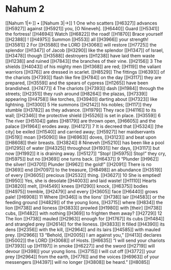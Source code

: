 # Nahum 2
[[Nahum 1|←]] • [[Nahum 3|→]]
1 One who scatters [[H6327]] advances [[H5927]] against [[H5921]] you, [O Nineveh]. [[H6440]] Guard [[H5341]] the fortress! [[H4694]] Watch [[H6822]] the road! [[H1870]] Brace yourself [[H2388]] ! [[H4975]] Summon [[H553]] all [[H3966]] your strength! [[H3581]] 
2 For [[H3588]] the LORD [[H3068]] will restore [[H7725]] the splendor [[H1347]] of Jacob [[H3290]] like the splendor [[H1347]] of Israel, [[H3478]] though [[H3588]] destroyers [[H1238]] have laid them waste [[H1238]] and ruined [[H7843]] the branches of their vine. [[H2156]] 
3 The shields [[H4043]] of his mighty men [[H1368]] are red; [[H119]] the valiant warriors [[H376]] are dressed in scarlet. [[H8529]] The fittings [[H6393]] of the chariots [[H7393]] flash like fire [[H784]] on the day [[H3117]] they are prepared, [[H3559]] and the spears of cypress [[H1265]] have been brandished. [[H7477]] 
4 The chariots [[H7393]] dash [[H1984]] through the streets; [[H2351]] they rush around [[H8264]] the plazas, [[H7339]] appearing [[H4758]] like torches, [[H3940]] darting about [[H7323]] like lightning. [[H1300]] 
5 He summons [[H2142]] his nobles; [[H117]] they stumble [[H3782]] as they advance. [[H1979]] They race [[H4116]] to its wall; [[H2346]] the protective shield [[H5526]] is set in place. [[H3559]] 
6 The river [[H5104]] gates [[H8179]] are thrown open, [[H6605]] and the palace [[H1964]] erodes away. [[H4127]] 
7 It is decreed that [[H5324]] [the city] be exiled [[H1540]] and carried away; [[H5927]] her maidservants [[H519]] moan [[H5090]] like [[H6963]] doves, [[H3123]] and beat upon [[H8608]] their breasts. [[H3824]] 
8 Nineveh [[H5210]] has been like a pool [[H1295]] of water [[H4325]] throughout [[H1931]] her days, [[H3117]] but now [[H1992]] it is draining away. [[H5127]] “Stop! [[H5975]] Stop!” they cry, [[H5975]] but no [[H369]] one turns back. [[H6437]] 
9 “Plunder [[H962]] the silver! [[H3701]] Plunder [[H962]] the gold!” [[H2091]] There is no [[H369]] end [[H7097]] to the treasure, [[H8498]] an abundance [[H3519]] of every [[H3605]] precious [[H2532]] thing. [[H3627]] 
10 She is emptied! [[H950]] Yes, she is desolate [[H4003]] and laid waste! [[H1110]] Hearts [[H3820]] melt, [[H4549]] knees [[H1290]] knock, [[H6375]] bodies [[H4975]] tremble, [[H2479]] and every [[H3605]] face [[H6440]] grows pale! [[H6908]] 
11 Where [[H346]] is the lions’ [[H738]] lair [[H4583]] or the feeding ground [[H4829]] of the young lions, [[H3715]] where [[H834]] the lion [[H738]] and lioness [[H3833]] prowled [[H1980]] with [their] [[H738]] cubs, [[H1482]] with nothing [[H369]] to frighten them away? [[H2729]] 
12 The lion [[H738]] mauled [[H2963]] enough for [[H1767]] its cubs [[H1484]] and strangled prey [[H2614]] for the lioness. [[H3833]] It filled [[H4390]] its dens [[H2356]] with the kill, [[H2964]] and its lairs [[H4585]] with mauled prey. [[H2966]] 
13 “Behold, [[H2005]] I am against you,” [[H413]] declares [[H5002]] the LORD [[H3068]] of Hosts. [[H6635]] “I will send your chariots [[H7393]] up [[H1197]] in smoke [[H6227]] and the sword [[H2719]] will devour [[H398]] your young lions. [[H3715]] I will cut off [[H3772]] your prey [[H2964]] from the earth, [[H776]] and the voices [[H6963]] of your messengers [[H4397]] will no longer [[H3808]] be heard.” [[H8085]] 
